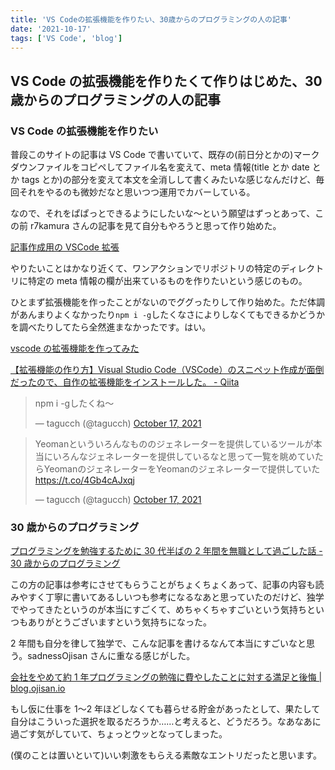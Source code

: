 ```yaml
---
title: 'VS Codeの拡張機能を作りたい、30歳からのプログラミングの人の記事'
date: '2021-10-17'
tags: ['VS Code', 'blog']
---
```


## VS Code の拡張機能を作りたくて作りはじめた、30 歳からのプログラミングの人の記事

### VS Code の拡張機能を作りたい

普段このサイトの記事は VS Code で書いていて、既存の(前日分とかの)マークダウンファイルをコピペしてファイル名を変えて、meta 情報(title とか date とか tags とか)の部分を変えて本文を全消しして書くみたいな感じなんだけど、毎回それをやるのも微妙だなと思いつつ運用でカバーしている。

なので、それをぱぱっとできるようにしたいな〜という願望はずっとあって、この前 r7kamura さんの記事を見て自分もやろうと思って作り始めた。

[記事作成用の VSCode 拡張](https://r7kamura.com/articles/2021-10-14-vscode-r7kamura-com-writer)

やりたいことはかなり近くて、ワンアクションでリポジトリの特定のディレクトリに特定の meta 情報の欄が出来ているものを作りたいという感じのもの。

ひとまず拡張機能を作ったことがないのでググったりして作り始めた。ただ体調があんまりよくなかったり`npm i -g`したくなさによりしなくてもできるかどうかを調べたりしてたら全然進まなかったです。はい。

[vscode の拡張機能を作ってみた](https://zenn.dev/tomi/articles/2021-03-26-vscode-extension)

[【拡張機能の作り方】Visual Studio Code（VSCode）のスニペット作成が面倒だったので、自作の拡張機能をインストールした。 \- Qiita](https://qiita.com/sfp_waterwalker/items/b2cbdbe1119ea46ab25e)

<blockquote class="twitter-tweet" data-partner="tweetdeck"><p lang="ja" dir="ltr">npm i -gしたくね〜</p>&mdash; tagucch (@tagucch) <a href="https://twitter.com/tagucch/status/1449743765069914113?ref_src=twsrc%5Etfw">October 17, 2021</a></blockquote>
<script async src="https://platform.twitter.com/widgets.js" charset="utf-8"></script>

<blockquote class="twitter-tweet" data-partner="tweetdeck"><p lang="ja" dir="ltr">Yeomanといういろんなもののジェネレーターを提供しているツールが本当にいろんなジェネレーターを提供しているなと思って一覧を眺めていたらYeomanのジェネレーターをYeomanのジェネレーターで提供していた<a href="https://t.co/4Gb4cAJxqj">https://t.co/4Gb4cAJxqj</a></p>&mdash; tagucch (@tagucch) <a href="https://twitter.com/tagucch/status/1449740882605871108?ref_src=twsrc%5Etfw">October 17, 2021</a></blockquote>
<script async src="https://platform.twitter.com/widgets.js" charset="utf-8"></script>

### 30 歳からのプログラミング

[プログラミングを勉強するために 30 代半ばの 2 年間を無職として過ごした話 \- 30 歳からのプログラミング](https://numb86-tech.hatenablog.com/entry/2021/10/16/170545)

この方の記事は参考にさせてもらうことがちょくちょくあって、記事の内容も読みやすく丁寧に書いてあるしいつも参考になるなあと思っていたのだけど、独学でやってきたというのが本当にすごくて、めちゃくちゃすごいという気持ちといつもありがとうございますという気持ちになった。

2 年間も自分を律して独学で、こんな記事を書けるなんて本当にすごいなと思う。sadnessOjisan さんに重なる感じがした。

[会社をやめて約 1 年プログラミングの勉強に費やしたことに対する満足と後悔 \| blog\.ojisan\.io](https://blog.ojisan.io/not-working-why)

もし仮に仕事を 1〜2 年ほどしなくても暮らせる貯金があったとして、果たして自分はこういった選択を取るだろうか……と考えると、どうだろう。なあなあに過ごす気がしていて、ちょっとウッとなってしまった。

(僕のことは置いといて)いい刺激をもらえる素敵なエントリだったと思います。
